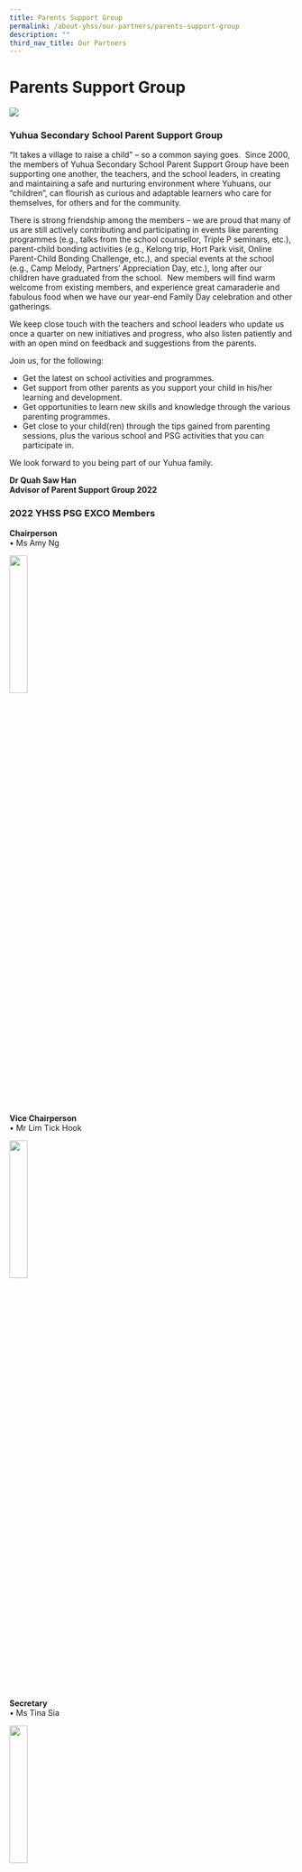 ```yaml
---
title: Parents Support Group
permalink: /about-yhss/our-partners/parents-support-group
description: ""
third_nav_title: Our Partners
---
```

# **Parents Support Group**

![](/images/PSG%20Group%20Photo.jpeg)

### Yuhua Secondary School Parent Support Group

“It takes a village to raise a child” – so a common saying goes.  Since 2000, the members of Yuhua Secondary School Parent Support Group have been supporting one another, the teachers, and the school leaders, in creating and maintaining a safe and nurturing environment where Yuhuans, our “children”, can flourish as curious and adaptable learners who care for themselves, for others and for the community.  

There is strong friendship among the members – we are proud that many of us are still actively contributing and participating in events like parenting programmes (e.g., talks from the school counsellor, Triple P seminars, etc.), parent-child bonding activities (e.g., Kelong trip, Hort Park visit, Online Parent-Child Bonding Challenge, etc.), and special events at the school (e.g., Camp Melody, Partners’ Appreciation Day, etc.), long after our children have graduated from the school.  New members will find warm welcome from existing members, and experience great camaraderie and fabulous food when we have our year-end Family Day celebration and other gatherings.

We keep close touch with the teachers and school leaders who update us once a quarter on new initiatives and progress, who also listen patiently and with an open mind on feedback and suggestions from the parents.

  

Join us, for the following:

* Get the latest on school activities and programmes.
* Get support from other parents as you support your child in his/her learning and development.
* Get opportunities to learn new skills and knowledge through the various parenting programmes.
* Get close to your child(ren) through the tips gained from parenting sessions, plus the various school and PSG activities that you can participate in.

We look forward to you being part of our Yuhua family.   

**Dr Quah Saw Han**   
**Advisor of Parent Support Group 2022**

### 2022 YHSS PSG EXCO Members

**Chairperson**  
• Ms Amy Ng

<img src="/images/Amy.jpeg" 
     style="width:25%">

**Vice Chairperson**    
• Mr Lim Tick Hook

<img src="/images/Lim%20Tick%20Hook.jpeg" 
     style="width:25%">

**Secretary**  
• Ms Tina Sia

<img src="/images/Tina.jpeg" 
     style="width:25%">

**Events Coordinator**  
• Mr Gregory Poo

<img src="/images/Gregory.jpeg" 
     style="width:25%">


**Advisor**    
• Dr Quah Saw Han

<img src="/images/Saw%20Han.jpeg" 
     style="width:25%">

### PSG Gallery

##### Career Guidance sharing 2014 by parent-support group members

![](/images/cce28d6d3_64918.jpg)

![](/images/9d5e1c1b1_64919.jpg)

![](/images/c4dbd2b39_64920.jpg)

##### Effective Parenting Style Workshop

![](/images/410494a30_64922.jpg)

##### Family bonding adventure & activity

![](/images/ec52ebb72_64924.jpg)

![](/images/d85eed3bf_64925.jpg)

![](/images/6a1c2532e_64926.jpg)

##### Festive celebrations with Parenting Talks

![](/images/58eedf2e4_64928.jpg)

![](/images/a6acd9f4c_64929.jpg)

![](/images/2dbeceaba_64930.jpg)

![](/images/c949c82af_64931.jpg)

![](/images/5cbededc6_64932.jpg)

![](/images/89cdb82b6_64933.jpg)

![](/images/0d89c79b0_64934.png)

##### Learning Fiesta 

![](/images/f2c7afe8c_64936.jpg)

![](/images/b5cc338df_64937.jpg)

![](/images/f2a7dc700_64938.jpg)


##### PSG in action

![](/images/e8e0deaab_66030.jpg)

![](/images/802103019_66031.jpg)

![](/images/5f40360a1_66032.jpg)

##### School Events with PSG

![](/images/f04ab172d_64940.jpg)

<img src="/images/d54b3b0bd_64941.jpg" 
     style="width:60%">
		 
<img src="/images/063d0bd34_64942.jpg" 
     style="width:60%">


### Sign up for Parent Support Group

Fill in the form [here](https://form.gov.sg/61c8f7732efd780012552976).